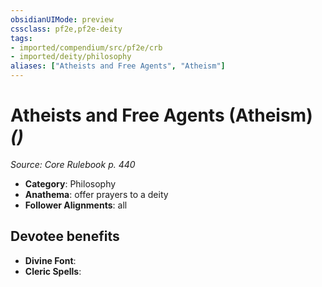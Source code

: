 ```yaml
---
obsidianUIMode: preview
cssclass: pf2e,pf2e-deity
tags:
- imported/compendium/src/pf2e/crb
- imported/deity/philosophy
aliases: ["Atheists and Free Agents", "Atheism"]
---
```

# Atheists and Free Agents (Atheism) *()*  
*Source: Core Rulebook p. 440*  

- **Category**: Philosophy
- **Anathema**: offer prayers to a deity
- **Follower Alignments**: all

## Devotee benefits

- **Divine Font**: 
- **Cleric Spells**: